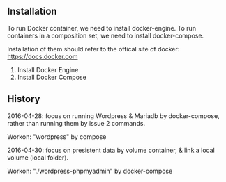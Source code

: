 ## Installation
To run Docker container, we need to install docker-engine.
To run containers in a composition set, we need to install docker-compose.

Installation of them should refer to the offical site of docker: https://docs.docker.com

1. Install Docker Engine
2. Install Docker Compose

## History
2016-04-28: 
focus on running Wordpress & Mariadb by docker-compose, rather than running them by issue 2 commands.

Workon: "wordpress" by compose


2016-04-30:
focus on presistent data by volume container, & link a local volume (local folder).

Workon: "./wordpress-phpmyadmin" by docker-compose
